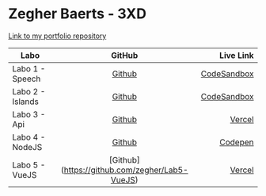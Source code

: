 # Zegher Baerts - 3XD

[Link to my portfolio repository](https://github.com/zegher/dev5-portfolios-2023) 


| Labo        | GitHub           | Live Link |
| ------------- |:-------------:| -----:|
| Labo 1 - Speech | [Github](https://github.com/zegher/LAB1-DEV5-SPEECH) | [CodeSandbox](https://codesandbox.io/s/zen-dream-x3wmfq?file=/src/index.mjs) | 
| Labo 2 - Islands| [Github](https://github.com/zegher/LAB2-islands) | [CodeSandbox](https://codesandbox.io/p/github/zegher/LAB2-islands/main?layout=%257B%2522sidebarPanel%2522%253A%2522EXPLORER%2522%252C%2522rootPanelGroup%2522%253A%257B%2522direction%2522%253A%2522horizontal%2522%252C%2522contentType%2522%253A%2522UNKNOWN%2522%252C%2522type%2522%253A%2522PANEL_GROUP%2522%252C%2522id%2522%253A%2522ROOT_LAYOUT%2522%252C%2522panels%2522%253A%255B%257B%2522type%2522%253A%2522PANEL_GROUP%2522%252C%2522contentType%2522%253A%2522UNKNOWN%2522%252C%2522direction%2522%253A%2522vertical%2522%252C%2522id%2522%253A%2522clopsmqph0007356fqdreo7xc%2522%252C%2522sizes%2522%253A%255B70%252C30%255D%252C%2522panels%2522%253A%255B%257B%2522type%2522%253A%2522PANEL_GROUP%2522%252C%2522contentType%2522%253A%2522EDITOR%2522%252C%2522direction%2522%253A%2522horizontal%2522%252C%2522id%2522%253A%2522EDITOR%2522%252C%2522panels%2522%253A%255B%257B%2522type%2522%253A%2522PANEL%2522%252C%2522contentType%2522%253A%2522EDITOR%2522%252C%2522id%2522%253A%2522clopsmqpf0003356fyyd2xx67%2522%257D%255D%252C%2522sizes%2522%253A%255B100%255D%257D%252C%257B%2522type%2522%253A%2522PANEL_GROUP%2522%252C%2522contentType%2522%253A%2522SHELLS%2522%252C%2522direction%2522%253A%2522horizontal%2522%252C%2522id%2522%253A%2522SHELLS%2522%252C%2522panels%2522%253A%255B%257B%2522type%2522%253A%2522PANEL%2522%252C%2522contentType%2522%253A%2522SHELLS%2522%252C%2522id%2522%253A%2522clopsmqpg0005356f3vd3z628%2522%257D%255D%252C%2522sizes%2522%253A%255B100%255D%257D%255D%257D%252C%257B%2522type%2522%253A%2522PANEL_GROUP%2522%252C%2522contentType%2522%253A%2522DEVTOOLS%2522%252C%2522direction%2522%253A%2522vertical%2522%252C%2522id%2522%253A%2522DEVTOOLS%2522%252C%2522panels%2522%253A%255B%257B%2522type%2522%253A%2522PANEL%2522%252C%2522contentType%2522%253A%2522DEVTOOLS%2522%252C%2522id%2522%253A%2522clopsmqpg0006356fwxd4h9em%2522%257D%255D%252C%2522sizes%2522%253A%255B100%255D%257D%255D%252C%2522sizes%2522%253A%255B40%252C60%255D%257D%252C%2522tabbedPanels%2522%253A%257B%2522clopsmqpf0003356fyyd2xx67%2522%253A%257B%2522tabs%2522%253A%255B%257B%2522id%2522%253A%2522clopsmqpe0002356f3fd90z86%2522%252C%2522mode%2522%253A%2522permanent%2522%252C%2522type%2522%253A%2522FILE%2522%252C%2522filepath%2522%253A%2522%252FREADME.md%2522%252C%2522state%2522%253A%2522IDLE%2522%257D%255D%252C%2522id%2522%253A%2522clopsmqpf0003356fyyd2xx67%2522%252C%2522activeTabId%2522%253A%2522clopsmqpe0002356f3fd90z86%2522%257D%252C%2522clopsmqpg0006356fwxd4h9em%2522%253A%257B%2522id%2522%253A%2522clopsmqpg0006356fwxd4h9em%2522%252C%2522activeTabId%2522%253A%2522clopsmx6r00a0356fb58jgf21%2522%252C%2522tabs%2522%253A%255B%257B%2522type%2522%253A%2522TASK_PORT%2522%252C%2522taskId%2522%253A%2522start%2522%252C%2522port%2522%253A5000%252C%2522id%2522%253A%2522clopsmx6r00a0356fb58jgf21%2522%252C%2522mode%2522%253A%2522permanent%2522%252C%2522path%2522%253A%2522%252F%2523%2522%257D%255D%257D%252C%2522clopsmqpg0005356f3vd3z628%2522%253A%257B%2522id%2522%253A%2522clopsmqpg0005356f3vd3z628%2522%252C%2522activeTabId%2522%253A%2522clopsmusl008e356fws53a9c8%2522%252C%2522tabs%2522%253A%255B%257B%2522id%2522%253A%2522clopsmqpg0004356f8rh9xgva%2522%252C%2522mode%2522%253A%2522permanent%2522%252C%2522type%2522%253A%2522TERMINAL%2522%252C%2522shellId%2522%253A%2522clopsmqap000heei44tafbxta%2522%257D%252C%257B%2522type%2522%253A%2522TASK_LOG%2522%252C%2522taskId%2522%253A%2522start%2522%252C%2522id%2522%253A%2522clopsmusl008e356fws53a9c8%2522%252C%2522mode%2522%253A%2522permanent%2522%257D%255D%257D%257D%252C%2522showDevtools%2522%253Atrue%252C%2522showShells%2522%253Atrue%252C%2522showSidebar%2522%253Atrue%252C%2522sidebarPanelSize%2522%253A15%257D) |
| Labo 3 - Api | [Github](https://github.com/zegher/LAB3-API) | [Vercel](https://lab-3-api.vercel.app/) |
| Labo 4 - NodeJS | [Github](https://github.com/zegher/LAB4-nodejs) | [Codepen](https://codepen.io/zegher/pen/mdvQgEK) |
| Labo 5 - VueJS | [Github] (https://github.com/zegher/Lab5-VueJS) | [Vercel](https://lab5-vuejs.vercel.app/) |

